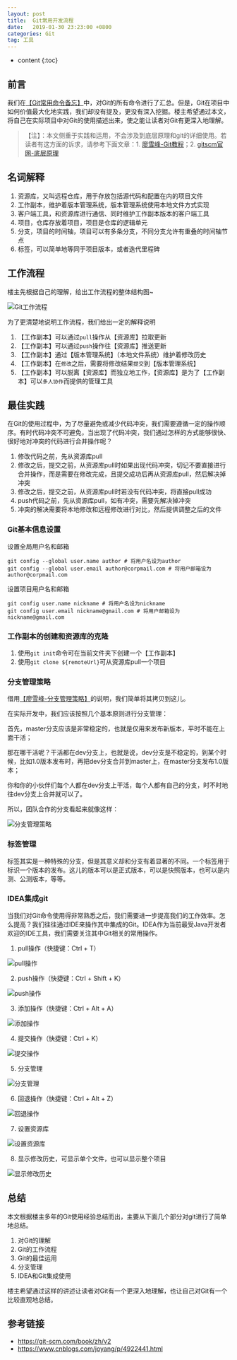 ```yaml
---
layout: post
title:  Git常用开发流程
date:   2019-01-30 23:23:00 +0800
categories: Git
tag: 工具
---
```


* content
{:toc}

## 前言

我们在[【Git常用命令备忘】](https://juconcurrent.com/2016/07/12/git-usage/)中，对Git的所有命令进行了汇总。但是，Git在项目中如何价值最大化地实践，我们却没有提及，更没有深入挖掘。楼主希望通过本文，将自己在实际项目中对Git的使用描述出来，使之能让读者对Git有更深入地理解。

> 【注】：本文侧重于实践和运用，不会涉及到底层原理和git的详细使用。若读者有这方面的诉求，请参考下面文章：1. [廖雪峰-Git教程](https://www.liaoxuefeng.com/wiki/0013739516305929606dd18361248578c67b8067c8c017b000)；2. [gitscm官网-底层原理](https://git-scm.com/book/zh/v1/Git-%E5%86%85%E9%83%A8%E5%8E%9F%E7%90%86)

## 名词解释

1. 资源库，又叫远程仓库，用于存放包括源代码和配置在内的项目文件
2. 工作副本，维护着版本管理系统，版本管理系统使用本地文件方式实现
3. 客户端工具，和资源库进行通信、同时维护工作副本版本的客户端工具
4. 项目，仓库存放着项目，项目是仓库的逻辑单元
5. 分支，项目的时间轴，项目可以有多条分支，不同分支允许有重叠的时间轴节点
6. 标签，可以简单地等同于项目版本，或者迭代里程碑

## 工作流程

楼主先根据自己的理解，给出工作流程的整体结构图~

![Git工作流程](https://upload-images.jianshu.io/upload_images/845143-3cf7b480c3827431.png)

为了更清楚地说明工作流程，我们给出一定的解释说明

1. 【工作副本】可以通过`pull`操作从【资源库】拉取更新
2. 【工作副本】可以通过`push`操作往【资源库】推送更新
3. 【工作副本】通过【版本管理系统】（本地文件系统）维护着修改历史
4. 【工作副本】在`修改`之后，需要将修改结果`提交`到【版本管理系统】
5. 【工作副本】可以脱离【资源库】而独立地工作，【资源库】是为了【工作副本】可以`多人协作`而提供的管理工具

## 最佳实践

在Git的使用过程中，为了尽量避免或减少代码冲突，我们需要遵循一定的操作顺序。有时代码冲突不可避免，当出现了代码冲突，我们通过怎样的方式能够很快、很好地对冲突的代码进行合并操作呢？

1. 修改代码之前，先从资源库pull
2. 修改之后，提交之前，从资源库pull时如果出现代码冲突，切记不要直接进行合并操作，而是需要在修改完成，且提交成功后再从资源库pull，然后解决掉冲突
3. 修改之后，提交之前，从资源库pull时若没有代码冲突，将直接pull成功
4. push代码之前，先从资源库pull，如有冲突，需要先解决掉冲突
5. 冲突的解决需要将本地修改和远程修改进行对比，然后提供调整之后的文件

### Git基本信息设置

设置全局用户名和邮箱

```
git config --global user.name author # 将用户名设为author
git config --global user.email author@corpmail.com # 将用户邮箱设为author@corpmail.com
```

设置项目用户名和邮箱

```
git config user.name nickname # 将用户名设为nickname
git config user.email nickname@gmail.com # 将用户邮箱设为nickname@gmail.com
```

### 工作副本的创建和资源库的克隆

1. 使用`git init`命令可在当前文件夹下创建一个【工作副本】
2. 使用`git clone ${remoteUrl}`可从资源库pull一个项目

### 分支管理策略

借用[【廖雪峰-分支管理策略】](https://www.liaoxuefeng.com/wiki/0013739516305929606dd18361248578c67b8067c8c017b000/0013758410364457b9e3d821f4244beb0fd69c61a185ae0000)的说明，我们简单将其拷贝到这儿。

在实际开发中，我们应该按照几个基本原则进行分支管理：

首先，master分支应该是非常稳定的，也就是仅用来发布新版本，平时不能在上面干活；

那在哪干活呢？干活都在dev分支上，也就是说，dev分支是不稳定的，到某个时候，比如1.0版本发布时，再把dev分支合并到master上，在master分支发布1.0版本；

你和你的小伙伴们每个人都在dev分支上干活，每个人都有自己的分支，时不时地往dev分支上合并就可以了。

所以，团队合作的分支看起来就像这样：

![分支管理策略](https://upload-images.jianshu.io/upload_images/845143-a8f0bc0ad45017f8.png)

### 标签管理

标签其实是一种特殊的分支，但是其意义却和分支有着显著的不同。一个标签用于标识一个版本的发布。这儿的版本可以是正式版本，可以是快照版本，也可以是内测、公测版本，等等。

### IDEA集成git

当我们对Git命令使用得非常熟悉之后，我们需要进一步提高我们的工作效率。怎么提高？我们往往通过IDE来操作其中集成的Git。IDEA作为当前最受Java开发者欢迎的IDE工具，我们需要关注其中Git相关的常用操作。

1. pull操作（快捷键：Ctrl + T）

![pull操作](https://upload-images.jianshu.io/upload_images/845143-530c0cbcdfc000f9.png)

2. push操作（快捷键：Ctrl + Shift + K）

![push操作](https://upload-images.jianshu.io/upload_images/845143-866dc1e25adcda4c.png)

3. 添加操作（快捷键：Ctrl + Alt + A）

![添加操作](https://upload-images.jianshu.io/upload_images/845143-f1aed15542eef09a.png)

4. 提交操作（快捷键：Ctrl + K）

![提交操作](https://upload-images.jianshu.io/upload_images/845143-46dd559ae6a133da.png)

5. 分支管理

![分支管理](https://upload-images.jianshu.io/upload_images/845143-d547f34f353ee176.png)

6. 回退操作（快捷键：Ctrl + Alt + Z）

![回退操作](https://upload-images.jianshu.io/upload_images/845143-924172fe90119a6d.png)

7. 设置资源库

![设置资源库](https://upload-images.jianshu.io/upload_images/845143-e9185a8d48940de3.png)

8. 显示修改历史，可显示单个文件，也可以显示整个项目

![显示修改历史](https://upload-images.jianshu.io/upload_images/845143-0d20d8b3e91a82b0.png)

## 总结

本文根据楼主多年的Git使用经验总结而出，主要从下面几个部分对git进行了简单地总结。

1. 对Git的理解
2. Git的工作流程
3. Git的最佳运用
4. 分支管理
5. IDEA和Git集成使用

楼主希望通过这样的讲述让读者对Git有一个更深入地理解，也让自己对Git有一个比较直观地总结。

## 参考链接

+ https://git-scm.com/book/zh/v2
+ https://www.cnblogs.com/joyang/p/4922441.html